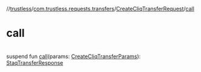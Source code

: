 //[trustless](../../../index.md)/[com.trustless.requests.transfers](../index.md)/[CreateCliqTransferRequest](index.md)/[call](call.md)

# call

\
suspend fun [call](call.md)(params: [CreateCliqTransferParams](../-create-cliq-transfer-params/index.md)): [StaqTransferResponse](../-staq-transfer-response/index.md)

